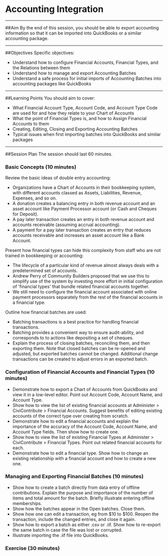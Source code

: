 # Accounting Integration

---
##Aim
By the end of this session, you should be able to export accounting information so that it can be imported into QuickBooks or a similar accounting package.

---
##Objectives
Specific objectives:

* Understand how to configure Financial Accounts, Financial Types, and the Relations between them
* Understand how to manage and export Accounting Batches
* Understand a safe process for initial imports of Accounting Batches into accounting packages like QuickBooks

---
##Learning Points
You should aim to cover:

* What Financial Account Type, Account Code, and Account Type Code are used for and how they relate to your Chart of Accounts
* What the point of Financial Types is, and how to Assign Financial Accounts to them
* Creating, Editing, Closing and Exporting Accounting Batches
* Typical issues when first importing batches into QuickBooks and similar packages

---
##Session Plan
The session should last 60 minutes.

### Basic Concepts (10 minutes)
Review the basic ideas of double entry accounting:

* Organizations have a Chart of Accounts in their bookkeeping system, with different accounts classed as Assets, Liabilities, Revenue, Expenses, and so on.
* A donation creates a balancing entry in both revenue account and an asset account like Payment Processor account (or Cash and Cheques for Deposit).
* A pay later transaction creates an entry in both revenue account and accounts receivable (assuming accrual accounting).
* A payment for a pay later transaction creates an entry that reduces accounts receivable and increases an asset account like a Bank Account.

Present how financial types can hide this complexity from staff who are not trained in bookkeeping or accounting:

* The lifecycle of a particular kind of revenue almost always deals with a predetermined set of accounts.
* Andrew Perry of Community Builders proposed that we use this to simplify use of the system by investing more effort in initial configuration of 'financial types' that bundle related financial accounts together.
* We still need to configure the financial account associated with online payment processors separately from the rest of the financial accounts in a financial type.

Outline how financial batches are used:

* Batching transactions is a best practice for handling financial transactions.
* Batching provides a convenient way to ensure audit-ability, and corresponds to to actions like depositing a set of cheques.
* Explain the process of closing batches, reconciling them, and then exporting them. Note that closed batches can be re-opened and adjusted, but exported batches cannot be changed. Additional change transactions can be created to adjust errors in an exported batch.

### Configuration of Financial Accounts and Financial Types (10 minutes)

* Demonstrate how to export a Chart of Accounts from QuickBooks and view it in a low-level editor. Point out Account Code, Account Name, and Account Type.
* Show how to view the list of existing financial accounts at Administer > CiviContribute > Financial Accounts. Suggest benefits of editing existing accounts of the correct type over creating from scratch.
* Demonstrate how to edit a financial accounts and explain the importance of the accuracy of the Account Code, Account Name, and Account Type fields. Then show how to create one.
* Show how to view the list of existing Financial Types at Administer > CiviContribute > Financial Types. Point out related financial accounts for each.
* Demonstrate how to edit a financial type. Show how to change an existing relationship with a financial account and how to create a new one.

### Managing and Exporting Financial Batches (10 minutes)

* Show how to create a batch directly from data entry of offline contributions. Explain the purpose and importance of the number of items and total amount for the batch. Briefly illustrate entering offline memberships.
* Show how the batches appear in the Open batches. Close them.
* Show how one can edit a transaction, eg from $10 to $100. Reopen the transaction, include the changed entries, and close it again.
* Show how to export a batch as either .csv or .iif. Show how to re-export the same batch in case the file was lost or corrupted.
* Illustrate importing the .iif file into QuickBooks.

### Exercise (30 minutes)
